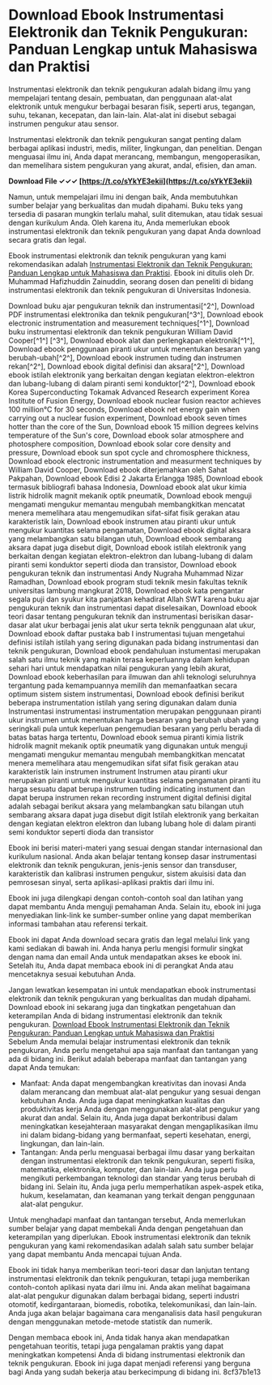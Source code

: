 # Download Ebook Instrumentasi Elektronik dan Teknik Pengukuran: Panduan Lengkap untuk Mahasiswa dan Praktisi
 
Instrumentasi elektronik dan teknik pengukuran adalah bidang ilmu yang mempelajari tentang desain, pembuatan, dan penggunaan alat-alat elektronik untuk mengukur berbagai besaran fisik, seperti arus, tegangan, suhu, tekanan, kecepatan, dan lain-lain. Alat-alat ini disebut sebagai instrumen pengukur atau sensor.
 
Instrumentasi elektronik dan teknik pengukuran sangat penting dalam berbagai aplikasi industri, medis, militer, lingkungan, dan penelitian. Dengan menguasai ilmu ini, Anda dapat merancang, membangun, mengoperasikan, dan memelihara sistem pengukuran yang akurat, andal, efisien, dan aman.
 
**Download File ✓✓✓ [https://t.co/sYkYE3ekii](https://t.co/sYkYE3ekii)**


 
Namun, untuk mempelajari ilmu ini dengan baik, Anda membutuhkan sumber belajar yang berkualitas dan mudah dipahami. Buku teks yang tersedia di pasaran mungkin terlalu mahal, sulit ditemukan, atau tidak sesuai dengan kurikulum Anda. Oleh karena itu, Anda memerlukan ebook instrumentasi elektronik dan teknik pengukuran yang dapat Anda download secara gratis dan legal.
 
Ebook instrumentasi elektronik dan teknik pengukuran yang kami rekomendasikan adalah [Instrumentasi Elektronik dan Teknik Pengukuran: Panduan Lengkap untuk Mahasiswa dan Praktisi](https://www.ebook.com/instrumentasi-elektronik-dan-teknik-pengukuran). Ebook ini ditulis oleh Dr. Muhammad Hafizhuddin Zainuddin, seorang dosen dan peneliti di bidang instrumentasi elektronik dan teknik pengukuran di Universitas Indonesia.
 
Download buku ajar pengukuran teknik dan instrumentasi[^2^],  Download PDF instrumentasi elektronika dan teknik pengukuran[^3^],  Download ebook electronic instrumentation and measurement techniques[^1^],  Download buku instrumentasi elektronik dan teknik pengukuran William David Cooper[^1^] [^3^],  Download ebook alat dan perlengkapan elektronik[^1^],  Download ebook penggunaan piranti ukur untuk menentukan besaran yang berubah-ubah[^2^],  Download ebook instrumen tuding dan instrumen rekan[^2^],  Download ebook digital definisi dan aksara[^2^],  Download ebook istilah elektronik yang berkaitan dengan kegiatan elektron-elektron dan lubang-lubang di dalam piranti semi konduktor[^2^],  Download ebook Korea Superconducting Tokamak Advanced Research experiment Korea Institute of Fusion Energy,  Download ebook nuclear fusion reactor achieves 100 million°C for 30 seconds,  Download ebook net energy gain when carrying out a nuclear fusion experiment,  Download ebook seven times hotter than the core of the Sun,  Download ebook 15 million degrees kelvins temperature of the Sun's core,  Download ebook solar atmosphere and photosphere composition,  Download ebook solar core density and pressure,  Download ebook sun spot cycle and chromosphere thickness,  Download ebook electronic instrumentation and measurment techniques by William David Cooper,  Download ebook diterjemahkan oleh Sahat Pakpahan,  Download ebook Edisi 2 Jakarta Erlangga 1985,  Download ebook termasuk bibliografi bahasa Indonesia,  Download ebook alat ukur kimia listrik hidrolik magnit mekanik optik pneumatik,  Download ebook menguji mengamati mengukur memantau mengubah membangkitkan mencatat menera memelihara atau mengemudikan sifat-sifat fisik gerakan atau karakteristik lain,  Download ebook instrumen atau piranti ukur untuk mengukur kuantitas selama pengamatan,  Download ebook digital aksara yang melambangkan satu bilangan utuh,  Download ebook sembarang aksara dapat juga disebut digit,  Download ebook istilah elektronik yang berkaitan dengan kegiatan elektron-elektron dan lubang-lubang di dalam piranti semi konduktor seperti dioda dan transistor,  Download ebook pengukuran teknik dan instrumentasi Andy Nugraha Muhammad Nizar Ramadhan,  Download ebook program studi teknik mesin fakultas teknik universitas lambung mangkurat 2018,  Download ebook kata pengantar segala puji dan syukur kita panjatkan kehadirat Allah SWT karena buku ajar pengukuran teknik dan instrumentasi dapat diselesaikan,  Download ebook teori dasar tentang pengukuran teknik dan instrumentasi berisikan dasar-dasar alat ukur berbagai jenis alat ukur serta teknik penggunaan alat ukur,  Download ebook daftar pustaka bab I instrumentasi tujuan mengetahui definisi istilah istilah yang sering digunakan pada bidang instrumentasi dan teknik pengukuran,  Download ebook pendahuluan instumentasi merupakan salah satu ilmu teknik yang makin terasa keperluannya dalam kehidupan sehari hari untuk mendapatkan nilai pengukuran yang lebih akurat,  Download ebook keberhasilan para ilmuwan dan ahli teknologi seluruhnya tergantung pada kemampuannya memilih dan memanfaatkan secara optimum sistem sistem instrumentasi,  Download ebook definisi berikut beberapa instrumentation istilah yang sering digunakan dalam dunia lnstrumentasi instrumentasi instrumentation merupakan penggunaan piranti ukur instrumen untuk menentukan harga besaran yang berubah ubah yang seringkali pula untuk keperluan pengemudian besaran yang perlu berada di batas batas harga tertentu,  Download ebook semua piranti kimia listrik hidrolik magnit mekanik optik pneumatik yang digunakan untuk menguji mengamati mengukur memantau mengubah membangkitkan mencatat menera memelihara atau mengemudikan sifat sifat fisik gerakan atau karakteristik lain instrumen instrument lnstrumen atau piranti ukur merupakan piranti untuk mengukur kuantitas selama pengamatan piranti itu harga sesuatu dapat berupa instrumen tuding indicating instument dan dapat berupa instrumen rekan recording instrument digital definisi digital adalah sebagai berikut aksara yang melambangkan satu bilangan utuh sembarang aksara dapat juga disebut digit lstilah elektronik yang berkaitan dengan kegiatan elektron elektron dan lubang lubang hole di dalam piranti semi konduktor seperti dioda dan transistor
 
Ebook ini berisi materi-materi yang sesuai dengan standar internasional dan kurikulum nasional. Anda akan belajar tentang konsep dasar instrumentasi elektronik dan teknik pengukuran, jenis-jenis sensor dan transduser, karakteristik dan kalibrasi instrumen pengukur, sistem akuisisi data dan pemrosesan sinyal, serta aplikasi-aplikasi praktis dari ilmu ini.
 
Ebook ini juga dilengkapi dengan contoh-contoh soal dan latihan yang dapat membantu Anda menguji pemahaman Anda. Selain itu, ebook ini juga menyediakan link-link ke sumber-sumber online yang dapat memberikan informasi tambahan atau referensi terkait.
 
Ebook ini dapat Anda download secara gratis dan legal melalui link yang kami sediakan di bawah ini. Anda hanya perlu mengisi formulir singkat dengan nama dan email Anda untuk mendapatkan akses ke ebook ini. Setelah itu, Anda dapat membaca ebook ini di perangkat Anda atau mencetaknya sesuai kebutuhan Anda.
 
Jangan lewatkan kesempatan ini untuk mendapatkan ebook instrumentasi elektronik dan teknik pengukuran yang berkualitas dan mudah dipahami. Download ebook ini sekarang juga dan tingkatkan pengetahuan dan keterampilan Anda di bidang instrumentasi elektronik dan teknik pengukuran.
 [Download Ebook Instrumentasi Elektronik dan Teknik Pengukuran: Panduan Lengkap untuk Mahasiswa dan Praktisi](https://www.ebook.com/instrumentasi-elektronik-dan-teknik-pengukuran/download)  
Sebelum Anda memulai belajar instrumentasi elektronik dan teknik pengukuran, Anda perlu mengetahui apa saja manfaat dan tantangan yang ada di bidang ini. Berikut adalah beberapa manfaat dan tantangan yang dapat Anda temukan:
 
- Manfaat: Anda dapat mengembangkan kreativitas dan inovasi Anda dalam merancang dan membuat alat-alat pengukur yang sesuai dengan kebutuhan Anda. Anda juga dapat meningkatkan kualitas dan produktivitas kerja Anda dengan menggunakan alat-alat pengukur yang akurat dan andal. Selain itu, Anda juga dapat berkontribusi dalam meningkatkan kesejahteraan masyarakat dengan mengaplikasikan ilmu ini dalam bidang-bidang yang bermanfaat, seperti kesehatan, energi, lingkungan, dan lain-lain.
- Tantangan: Anda perlu menguasai berbagai ilmu dasar yang berkaitan dengan instrumentasi elektronik dan teknik pengukuran, seperti fisika, matematika, elektronika, komputer, dan lain-lain. Anda juga perlu mengikuti perkembangan teknologi dan standar yang terus berubah di bidang ini. Selain itu, Anda juga perlu memperhatikan aspek-aspek etika, hukum, keselamatan, dan keamanan yang terkait dengan penggunaan alat-alat pengukur.

Untuk menghadapi manfaat dan tantangan tersebut, Anda memerlukan sumber belajar yang dapat membekali Anda dengan pengetahuan dan keterampilan yang diperlukan. Ebook instrumentasi elektronik dan teknik pengukuran yang kami rekomendasikan adalah salah satu sumber belajar yang dapat membantu Anda mencapai tujuan Anda.
 
Ebook ini tidak hanya memberikan teori-teori dasar dan lanjutan tentang instrumentasi elektronik dan teknik pengukuran, tetapi juga memberikan contoh-contoh aplikasi nyata dari ilmu ini. Anda akan melihat bagaimana alat-alat pengukur digunakan dalam berbagai bidang, seperti industri otomotif, kedirgantaraan, biomedis, robotika, telekomunikasi, dan lain-lain. Anda juga akan belajar bagaimana cara menganalisis data hasil pengukuran dengan menggunakan metode-metode statistik dan numerik.
 
Dengan membaca ebook ini, Anda tidak hanya akan mendapatkan pengetahuan teoritis, tetapi juga pengalaman praktis yang dapat meningkatkan kompetensi Anda di bidang instrumentasi elektronik dan teknik pengukuran. Ebook ini juga dapat menjadi referensi yang berguna bagi Anda yang sudah bekerja atau berkecimpung di bidang ini.
 8cf37b1e13
 
